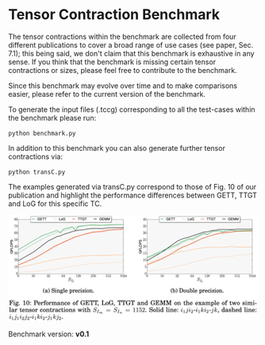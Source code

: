 # Tensor Contraction Benchmark #

The tensor contractions within the benchmark are collected from four different publications to cover a broad range of use cases (see paper, Sec. 7.1); this being said, we don't claim that this benchmark is exhaustive in any sense.
If you think that the benchmark is missing certain tensor contractions or sizes, please feel free to contribute to the benchmark.

Since this benchmark may evolve over time and to make comparisons easier, please refer to the current version of the benchmark.

To generate the input files (.tccg) corresponding to all the test-cases within the benchmark please run:

    python benchmark.py

In addition to this benchmark you can also generate further tensor contractions via:

    python transC.py

The examples generated via transC.py correspond to those of Fig. 10 of our publication and highlight the performance differences between GETT, TTGT and LoG for this specific TC.

![ttc](https://github.com/HPAC/tccg/blob/master/benchmark/transC.png)

Benchmark version: **v0.1**
